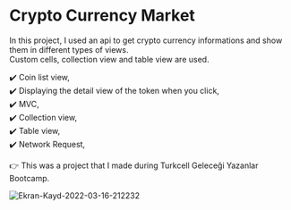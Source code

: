 # Crypto Currency Market
In this project, I used an api to get crypto currency informations and show them in different types of views. <br>
Custom cells, collection view and table view are used. <br>

✔️ Coin list view, <br>
✔️ Displaying the detail view of the token when you click,<br>
✔️ MVC, <br>
✔️ Collection view, <br>
✔️ Table view, <br>
✔️ Network Request, <br>


👉 This was a project that I made during Turkcell Geleceği Yazanlar Bootcamp. <br>


![Ekran-Kayd-2022-03-16-212232](https://user-images.githubusercontent.com/59232592/158661267-41fcde3b-5ca0-4757-b5ba-6dfc82fbc059.gif)
